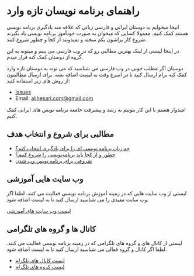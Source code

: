 # راهنمای برنامه نویسان تازه وارد
انیجا میخوایم به دوستان ایرانی و فارسی زبانی که علاقه مند یادگیری برنامه نویسی هستند کمک کنیم. معمولا کسایی که میخوان به صورت خودآموز برنامه نویسی یاد بگیرند شروع کار براشون یکم سخته و نمیدونند از کجا و چطور شروع کنند.

در اینجا لیستی از لینک بهترین مطالبی رو که در وب فارسی می بینم و میتونه به این گروه از دوستان کمک کنه قرار میدم.

دوستان اگر مطلب خوبی در وب فارسی می شناسید که می تونه به دوستان تازه وارد کمک کنه برام ارسال کنید تا در اسرع وقت به لیست اضافه بشه.
برای ارسال مطالبتون از روش های زیر استفاده کنید:

- [Issues](https://github.com/alihesari/Iranian-programmers-guide/issues)
- Email: alihesari.com@gmail.com

امیدوار هستم با این کار بتونیم به رشد و پیشرفت جامعه برنامه نویس های ایرانی کمک کنیم.

## مطالبی برای شروع و انتخاب هدف 

- [چه زبان برنامه نویسی ای را برای یادگیری انتخاب کنم؟](https://alihesari.com/farsi/what-language-to-start-programming/)
- [چطور و از کجا باید برنامه‌نویسی را شروع کنیم؟](https://www.digikala.com/mag/%DB%8C%D8%A7%D8%AF%DA%AF%DB%8C%D8%B1%DB%8C-%D8%A8%D8%B1%D9%86%D8%A7%D9%85%D9%87%E2%80%8C%D9%86%D9%88%DB%8C%D8%B3%DB%8C/)
- [شروعی برای برنامه نویس وب شدن](https://alihesari.com/farsi/web-programming/)

## وب سایت هایی آموزشی
لیستی از وب سایت هایی که در زمینه آموزش برنامه نویسی فعالیت می کنند.
لطفا اگر وب سایت مفیدی را می شناسید ارسال کنید تا به لیست اضافه شود.

[لیست وب سایت های آموزشی](Websites.md)

## کانال ها و گروه های تلگرامی
لیستی از کانال های و گروه های تلگرامی که در زمینه برنامه نویسی فعالیت می کنند.
لطفا اگر کانال و گروه فعالی می شناسید ارسال کنید تا به لیست اضافه شود.

- [لیست کانال های تلگرام](Telegram-channels.md)
- [لیست کروه های تلگرام](Telegram-groups.md)
